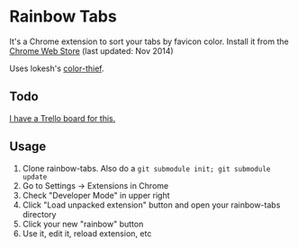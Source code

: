 # Rainbow Tabs

It's a Chrome extension to sort your tabs by favicon color. Install it from the [Chrome Web Store](https://chrome.google.com/webstore/detail/rainbow-tabs/khedhoedfamallgnpngiginbiffemgho) (last updated: Nov 2014)

Uses lokesh's [color-thief](https://github.com/lokesh/color-thief).

## Todo

[I have a Trello board for this.](https://trello.com/b/Bpb77reD/rainbow-tabs)

## Usage

1. Clone rainbow-tabs. Also do a `git submodule init; git submodule update`
2. Go to Settings -> Extensions in Chrome
3. Check "Developer Mode" in upper right
4. Click "Load unpacked extension" button and open your rainbow-tabs directory
5. Click your new "rainbow" button
6. Use it, edit it, reload extension, etc
